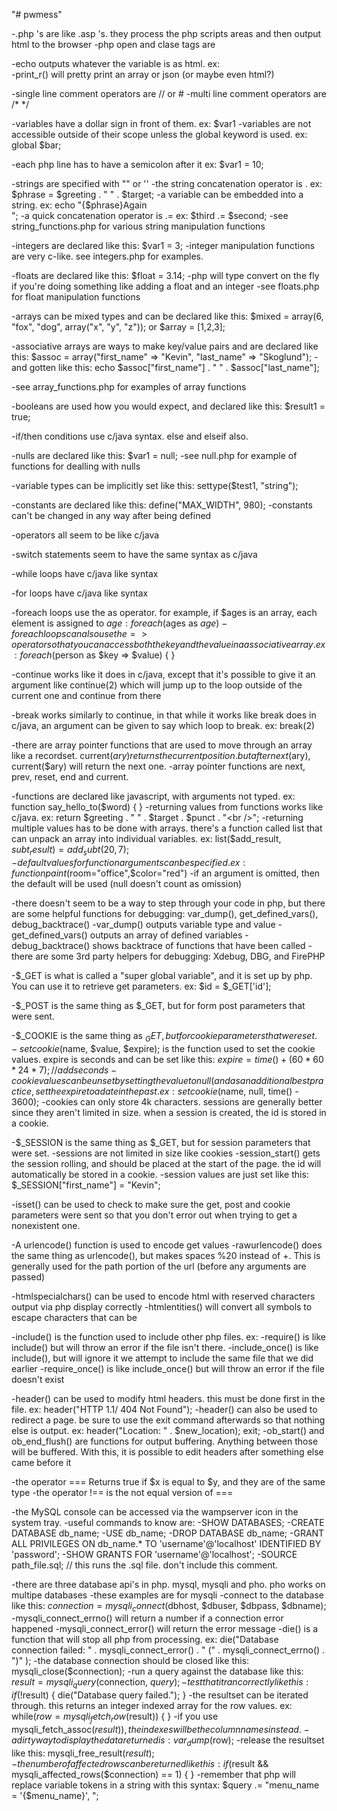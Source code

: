 "# pwmess" 

-.php 's are like .asp 's.  they process the php scripts areas and then output html to the browser
-php open and clase tags are <?php ?>

-echo outputs whatever the variable is as html.  ex: <?php echo "Hello World!"; ?><br />
-print_r() will pretty print an array or json (or maybe even html?)

-single line comment operators are // or #
-multi line comment operators are /* */

-variables have a dollar sign in front of them.  ex: $var1
-variables are not accessible outside of their scope unless the global keyword is used.  ex: global $bar;

-each php line has to have a semicolon after it ex: $var1 = 10;

-strings are specified with "" or ''
-the string concatenation operator is .  ex: $phrase = $greeting . " " . $target;
-a variable can be embedded into a string.  ex: echo "{$phrase}Again<br />";
-a quick concatenation operator is .= ex: $third .= $second;
-see string_functions.php for various string manipulation functions

-integers are declared like this: $var1 = 3;
-integer manipulation functions are very c-like.  see integers.php for examples.

-floats are declared like this: $float = 3.14;
-php will type convert on the fly if you're doing something like adding a float and an integer
-see floats.php for float manipulation functions

-arrays can be mixed types and can be declared like this: $mixed = array(6, "fox", "dog", array("x", "y", "z")); or $array = [1,2,3];

-associative arrays are ways to make key/value pairs and are declared like this: $assoc = array("first_name" => "Kevin", "last_name" => "Skoglund");
-and gotten like this: echo $assoc["first_name"] . " " . $assoc["last_name"];

-see array_functions.php for examples of array functions

-booleans are used how you would expect, and declared like this: $result1 = true;

-if/then conditions use c/java syntax.  else and elseif also.

-nulls are declared like this: $var1 = null;
-see null.php for example of functions for dealling with nulls

-variable types can be implicitly set like this: settype($test1, "string");

-constants are declared like this: define("MAX_WIDTH", 980);
-constants can't be changed in any way after being defined

-operators all seem to be like c/java

-switch statements seem to have the same syntax as c/java

-while loops have c/java like syntax

-for loops have c/java like syntax

-foreach loops use the as operator.  for example, if $ages is an array, each element is assigned to $age : foreach($ages as $age) { }
-foreach loops can also use the => operator so that you can access both the key and the value in a associative array.  ex: foreach($person as $key => $value) { }

-continue works like it does in c/java, except that it's possible to give it an argument like continue(2) which will jump up to the loop outside of the current one and continue from there

-break works similarly to continue, in that while it works like break does in c/java, an argument can be given to say which loop to break.  ex: break(2)

-there are array pointer functions that are used to move through an array like a recordset.  current($ary) returns the current position.  but after next($ary), current($ary) will return the next one.
-array pointer functions are next, prev, reset, end and current.

-functions are declared like javascript, with arguments not typed.  ex: function say_hello_to($word) { }
-returning values from functions works like c/java.  ex: return $greeting . " " . $target . $punct . "<br />";
-returning multiple values has to be done with arrays.  there's a function called list that can unpack an array into individual variables.  ex: list($add_result, $subt_result) = add_subt(20,7);
-default values for function arguments can be specified.  ex: function paint($room="office",$color="red")
-if an argument is omitted, then the default will be used (null doesn't count as omission)

-there doesn't seem to be a way to step through your code in php, but there are some helpful functions for debugging: var_dump(), get_defined_vars(), debug_backtrace()
-var_dump() outputs variable type and value
-get_defined_vars() outputs an array of defined variables
-debug_backtrace() shows backtrace of functions that have been called
-there are some 3rd party helpers for debugging: Xdebug, DBG, and FirePHP

-$_GET is what is called a "super global variable", and it is set up by php.  You can use it to retrieve get parameters.  ex: $id = $_GET['id'];

-$_POST is the same thing as $_GET, but for form post parameters that were sent.

-$_COOKIE is the same thing as $_GET, but for cookie parameters that were set.
-setcookie($name, $value, $expire); is the function used to set the cookie values.  expire is seconds and can be set like this: $expire = time() + (60*60*24*7); // add seconds
-cookie values can be unset by setting the value to null (and as an additional best practice, set the expire to a date in the past.  ex: setcookie($name, null, time() - 3600);
-cookies can only store 4k characters.  sessions are generally better since they aren't limited in size.  when a session is created, the id is stored in a cookie.

-$_SESSION is the same thing as $_GET, but for session parameters that were set.
-sessions are not limited in size like cookies
-session_start() gets the session rolling, and should be placed at the start of the page.  the id will automatically be stored in a cookie.
-session values are just set like this: $_SESSION["first_name"] = "Kevin";

-isset() can be used to check to make sure the get, post and cookie parameters were sent so that you don't error out when trying to get a nonexistent one.

-A urlencode() function is used to encode get values
-rawurlencode() does the same thing as urlencode(), but makes spaces %20 instead of +.  This is generally used for the path portion of the url (before any arguments are passed)

-htmlspecialchars() can be used to encode html with reserved characters output via php display correctly
-htmlentities() will convert all symbols to escape characters that can be

-include() is the function used to include other php files. ex: <?php include("included_functions.php"); ?>
-require() is like include() but will throw an error if the file isn't there.
-include_once() is like include(), but will ignore it we attempt to include the same file that we did earlier
-require_once() is like include_once() but will throw an error if the file doesn't exist

-header() can be used to modify html headers.  this must be done first in the file.  ex: header("HTTP 1.1/ 404 Not Found");
-header() can also be used to redirect a page.  be sure to use the exit command afterwards so that nothing else is output.  ex: header("Location: " . $new_location); exit;
-ob_start() and ob_end_flush() are functions for output buffering.  Anything between those will be buffered.  With this, it is possible to edit headers after something else came before it

-the operator === Returns true if $x is equal to $y, and they are of the same type
-the operator !== is the not equal version of ===

-the MySQL console can be accessed via the wampserver icon in the system tray.
-useful commands to know are:
-SHOW DATABASES;
-CREATE DATABASE db_name;
-USE db_name;
-DROP DATABASE db_name;
-GRANT ALL PRIVILEGES ON db_name.* TO 'username'@'localhost' IDENTIFIED BY 'password';
-SHOW GRANTS FOR 'username'@'localhost';
-SOURCE path_file.sql; // this runs the .sql file.  don't include this comment.

-there are three database api's in php.  mysql, mysqli and pho.  pho works on multipe databases
-these examples are for mysqli
-connect to the database like this: $connection = mysqli_connect($dbhost, $dbuser, $dbpass, $dbname);
-mysqli_connect_errno() will return a number if a connection error happened
-mysqli_connect_error() will return the error message
-die() is a function that will stop all php from processing.  ex: die("Database connection failed: " . mysqli_connect_error() . " (" . mysqli_connect_errno() . ")" );
-the database connection should be closed like this: mysqli_close($connection);
-run a query against the database like this: $result = mysqli_query($connection, $query);
-test that it ran correctly like this: if (!$result) { die("Database query failed."); }
-the resultset can be iterated through. this returns an integer indexed array for the row values. ex: while($row = mysqli_fetch_row($result)) { }
-if you use mysqli_fetch_assoc($result)), the indexes will be the column names instead.
-a dirty way to display the data returned is: var_dump($row);
-release the resultset like this: mysqli_free_result($result);
-the number of affected rows can be returned like this: if ($result && mysqli_affected_rows($connection) == 1) { }
-remember that php will replace variable tokens in a string with this syntax: $query .= "menu_name = '{$menu_name}', ";



